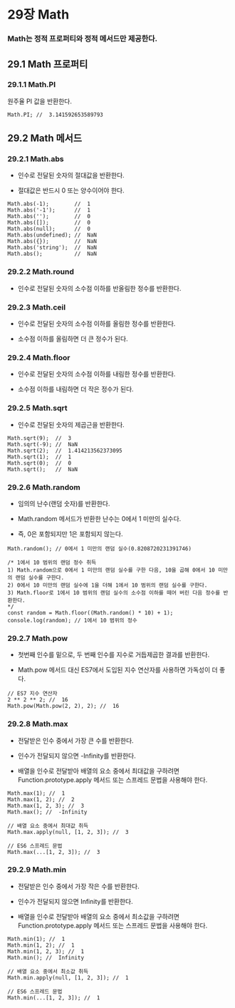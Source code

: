 # 29장 Math

### Math는 정적 프로퍼티와 정적 메서드만 제공한다.

## 29.1 Math 프로퍼티

### 29.1.1 Math.PI

원주율 PI 값을 반환한다.

```Js
Math.PI; //  3.141592653589793
```

## 29.2 Math 메서드

### 29.2.1 Math.abs

- 인수로 전달된 숫자의 절대값을 반환한다.

- 절대값은 반드시 0 또는 양수이어야 한다.

```Js
Math.abs(-1);        //  1
Math.abs('-1');      //  1
Math.abs('');        //  0
Math.abs([]);        //  0
Math.abs(null);      //  0
Math.abs(undefined); //  NaN
Math.abs({});        //  NaN
Math.abs('string');  //  NaN
Math.abs();          //  NaN
```

### 29.2.2 Math.round

- 인수로 전달된 숫자의 소수점 이하를 반올림한 정수를 반환한다.

### 29.2.3 Math.ceil

- 인수로 전달된 숫자의 소수점 이하를 올림한 정수를 반환한다.

- 소수점 이하를 올림하면 더 큰 정수가 된다.

### 29.2.4 Math.floor

- 인수로 전달된 숫자의 소수점 이하를 내림한 정수를 반환한다.

- 소수점 이하를 내림하면 더 작은 정수가 된다.

### 29.2.5 Math.sqrt

- 인수로 전달된 숫자의 제곱근을 반환한다.

```Js
Math.sqrt(9);  //  3
Math.sqrt(-9); //  NaN
Math.sqrt(2);  //  1.414213562373095
Math.sqrt(1);  //  1
Math.sqrt(0);  //  0
Math.sqrt();   //  NaN
```

### 29.2.6 Math.random

- 임의의 난수(랜덤 숫자)를 반환한다.

- Math.random 메서드가 반환한 난수는 0에서 1 미만의 실수다.

- 즉, 0은 포함되지만 1은 포함되지 않는다.

```Js
Math.random(); // 0에서 1 미만의 랜덤 실수(0.8208720231391746)

/* 1에서 10 범위의 랜덤 정수 취득
1) Math.random으로 0에서 1 미만의 랜덤 실수를 구한 다음, 10을 곱해 0에서 10 미만의 랜덤 실수를 구한다.
2) 0에서 10 미만의 랜덤 실수에 1을 더해 1에서 10 범위의 랜덤 실수를 구한다.
3) Math.floor로 1에서 10 범위의 랜덤 실수의 소수점 이하를 떼어 버린 다음 정수를 반환한다.
*/
const random = Math.floor((Math.random() * 10) + 1);
console.log(random); // 1에서 10 범위의 정수
```

### 29.2.7 Math.pow

- 첫번째 인수를 밑으로, 두 번째 인수를 지수로 거듭제곱한 결과를 반환한다.

- Math.pow 메서드 대신 ES7에서 도입된 지수 연산자를 사용하면 가독성이 더 좋다.

```Js
// ES7 지수 연산자
2 ** 2 ** 2; //  16
Math.pow(Math.pow(2, 2), 2); //  16
```

### 29.2.8 Math.max

- 전달받은 인수 중에서 가장 큰 수를 반환한다.

- 인수가 전달되지 않으면 -Infinity를 반환한다.

- 배열을 인수로 전달받아 배열의 요소 중에서 최대값을 구하려면 Function.prototype.apply 메서드 또는 스프레드 문법을 사용해야 한다.

```Js
Math.max(1); //  1
Math.max(1, 2); //  2
Math.max(1, 2, 3); //  3
Math.max(); //  -Infinity

// 배열 요소 중에서 최대값 취득
Math.max.apply(null, [1, 2, 3]); //  3

// ES6 스프레드 문법
Math.max(...[1, 2, 3]); //  3
```

### 29.2.9 Math.min

- 전달받은 인수 중에서 가장 작은 수를 반환한다.

- 인수가 전달되지 않으면 Infinity를 반환한다.

- 배열을 인수로 전달받아 배열의 요소 중에서 최소값을 구하려면 Function.prototype.apply 메서드 또는 스프레드 문법을 사용해야 한다.

```Js
Math.min(1); //  1
Math.min(1, 2); //  1
Math.min(1, 2, 3); //  1
Math.min(); //  Infinity

// 배열 요소 중에서 최소값 취득
Math.min.apply(null, [1, 2, 3]); //  1

// ES6 스프레드 문법
Math.min(...[1, 2, 3]); //  1
```
